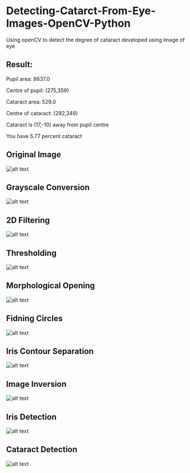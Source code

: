 # Detecting-Catarct-From-Eye-Images-OpenCV-Python
Using openCV to detect the degree of cataract developed using image of eye


## Result:

Pupil area:  8637.0

Centre of pupil: (275,359)

Cataract area:  529.0

Centre of cataract: (292,349)

Cataract is (17,-10) away from pupil centre

You have 5.77 percent cataract


## Original Image
![alt text](https://github.com/Aqsa-K/Detecting-Catarct-From-Eye-Images-OpenCV-Python/blob/master/pictures/Eye_Image_original.jpg?raw=true)


## Grayscale Conversion
![alt text](https://github.com/Aqsa-K/Detecting-Catarct-From-Eye-Images-OpenCV-Python/blob/master/pictures/1%20-%20Grayscale%20Conversion.jpg?raw=true)


## 2D Filtering
![alt text](https://github.com/Aqsa-K/Detecting-Catarct-From-Eye-Images-OpenCV-Python/blob/master/pictures/2%20-%202D%20Filtered.jpg?raw=true)


## Thresholding
![alt text](https://github.com/Aqsa-K/Detecting-Catarct-From-Eye-Images-OpenCV-Python/blob/master/pictures/3%20-%20Thresholding.jpg?raw=true)


## Morphological Opening
![alt text](https://github.com/Aqsa-K/Detecting-Catarct-From-Eye-Images-OpenCV-Python/blob/master/pictures/4%20-%20Morpholigical%20Opening.jpg?raw=true)


## Fidning Circles
![alt text](https://github.com/Aqsa-K/Detecting-Catarct-From-Eye-Images-OpenCV-Python/blob/master/pictures/5%20-%20Find%20Circles.jpg?raw=true)


## Iris Contour Separation
![alt text](https://github.com/Aqsa-K/Detecting-Catarct-From-Eye-Images-OpenCV-Python/blob/master/pictures/6%20-%20Iris%20Contour%20Separation.jpg?raw=true)


## Image Inversion
![alt text](https://github.com/Aqsa-K/Detecting-Catarct-From-Eye-Images-OpenCV-Python/blob/master/pictures/7%20-%20Image%20Inversion.jpg?raw=true)


## Iris Detection
![alt text](https://github.com/Aqsa-K/Detecting-Catarct-From-Eye-Images-OpenCV-Python/blob/master/pictures/8%20-%20Iris%20Detected.jpg?raw=true)


## Cataract Detection
![alt text](https://github.com/Aqsa-K/Detecting-Catarct-From-Eye-Images-OpenCV-Python/blob/master/pictures/9%20-%20Cataract%20Detected.jpg?raw=true)

